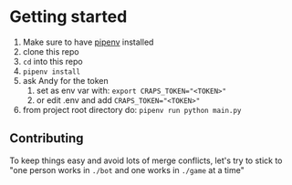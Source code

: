 # Getting started

 1. Make sure to have [pipenv](https://pypi.org/project/pipenv/) installed
 1. clone this repo
 1. `cd` into this repo 
 1. `pipenv install`
 1. ask Andy for the token
    1. set as env var with: `export CRAPS_TOKEN="<TOKEN>"`
    1. or edit .env and add `CRAPS_TOKEN="<TOKEN>"`
 1. from project root directory do: `pipenv run python main.py` 

## Contributing
To keep things easy and avoid lots of merge conflicts, let's try to stick to "one person works in `./bot` and one works in `./game` at a time"
